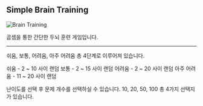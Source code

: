 ## Simple Brain Training

![Brain Training](https://k.kakaocdn.net/dn/bMQOyx/btqE7nWou1v/6SNqi7oNDuqXID6GizVlkK/img.jpg)

곱셈을 통한 간단한 두뇌 훈련 게임입니다.

---

쉬움, 보통, 어려움, 아주 어려움 총 4단계로 이루어져 있습니다.

쉬움 - 2 ~ 10 사이 랜덤
보통 - 2 ~ 15 사이 랜덤
어려움 - 2 ~ 20 사이 랜덤
아주 어려움 - 11 ~ 20 사이 랜덤

난이도를 선택 후 문제 개수를 선택하실 수 있습니다.
10, 20, 50, 100 총 4가지 선택지가 있습니다.
